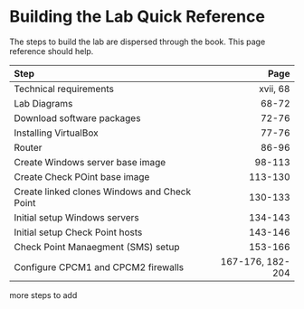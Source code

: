 # Building the Lab Quick Reference
The steps to build the lab are dispersed through the book. This page reference should help.

| Step                                          |              Page |
| :---                                          |              ---: |
| Technical requirements                        |          xvii, 68 |
| Lab Diagrams                                  |             68-72 |
| Download software packages                    |             72-76 |
| Installing VirtualBox                         |             77-76 |
| Router                                        |             86-96 |
| Create Windows server base image              |            98-113 |
| Create Check POint base image                 |           113-130 |
| Create linked clones Windows and Check Point  |           130-133 |
| Initial setup Windows servers                 |           134-143 |
| Initial setup Check Point hosts               |           143-146 |
| Check Point Manaegment (SMS) setup            |           153-166 |
| Configure CPCM1 and CPCM2 firewalls           |  167-176, 182-204 |

more steps to add
